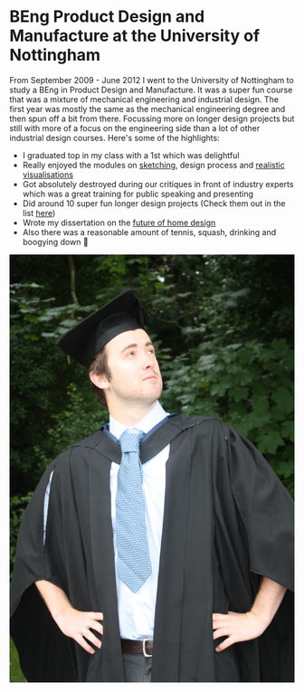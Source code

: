 # BEng Product Design and Manufacture at the University of Nottingham

From September 2009 - June 2012 I went to the University of Nottingham to study a BEng in Product Design and Manufacture. It was a super fun course that was a mixture of mechanical engineering and industrial design. The first year was mostly the same as the mechanical engineering degree and then spun off a bit from there. Focussing more on longer design projects but still with more of a focus on the engineering side than a lot of other industrial design courses. Here's some of the highlights:

- I graduated top in my class with a 1st which was delightful
- Really enjoyed the modules on [sketching](./drawing.md), design process and [realistic visualisations](https://medium.com/projects-by-charlie-jackson/renders-photo-realistic-rendering-fd4ec54289d2)
- Got absolutely destroyed during our critiques in front of industry experts which was a great training for public speaking and presenting
- Did around 10 super fun longer design projects (Check them out in the list [here](../README.md))
- Wrote my dissertation on the [future of home design](https://medium.com/projects-by-charlie-jackson/future-of-home-design-a8f6b810c43d)
- Also there was a reasonable amount of tennis, squash, drinking and boogying down 🤪

![Charlie Graduation](../assets/beng-nottingham-001.jpg)
